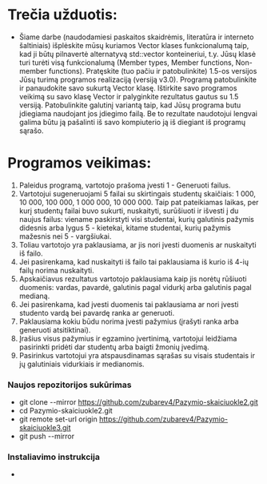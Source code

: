 # Trečia užduotis: 
- Šiame darbe (naudodamiesi paskaitos skaidrėmis, literatūra ir interneto šaltiniais) išplėskite mūsų kuriamos Vector klases funkcionalumą taip, kad ji būtų pilnavertė alternatyvą std::vector konteineriui, t.y. Jūsų klasė turi turėti visą funkcionalumą (Member types, Member functions, Non-member functions). Pratęskite (tuo pačiu ir patobulinkite) 1.5-os versijos Jūsų turimą programos realizaciją (versiją v3.0). Programą patobulinkite ir panaudokite savo sukurtą Vector klasę. Ištirkite savo programos veikimą su savo klasę Vector ir palyginkite rezultatus gautus su 1.5 versiją. Patobulinkite galutinį variantą taip, kad Jūsų programa butu įdiegiama naudojant jos įdiegimo failą. Be to rezultate naudotojui lengvai galima būtu ją pašalinti iš savo kompiuterio ją iš diegiant iš programų sąrašo.

  
# Programos veikimas: 
1. Paleidus programą, vartotojo prašoma įvesti 1 - Generuoti failus.
2. Vartotojui sugeneruojami 5 failai su skirtingais studentų skaičiais: 1 000, 10 000, 100 000, 1 000 000, 10 000 000. Taip pat pateikiamas laikas, per kurį studentų failai buvo sukurti, nuskaityti, surūšiuoti ir išvesti į du naujus failus: viename paskirstyti visi studentai, kurių galutinis pažymis didesnis arba lygus 5 - kietekai, kitame studentai, kurių pažymis mažesnis nei 5 - vargšiukai.
3. Toliau vartotojo yra paklausiama, ar jis nori įvesti duomenis ar nuskaityti iš failo.
4. Jei pasirenkama, kad nuskaityti iš failo tai paklausiama iš kurio iš 4-ių failų norima nuskaityti.
5. Apskaičiavus rezultatus vartotojo paklausiama kaip jis norėtų rūšiuoti duomenis: vardas, pavardė, galutinis pagal vidurkį arba galutinis pagal medianą. 
6. Jei pasirenkama, kad įvesti duomenis tai paklausiama ar nori įvesti studento vardą bei pavardę ranka ar generuoti.
7. Paklausiama kokiu būdu norima įvesti pažymius (įrašyti ranka arba generuoti atsitiktinai).
8. Įrašius visus pažymius ir egzamino įvertinimą, vartotojui leidžiama pasirinkti pridėti dar studentų arba baigti žmonių įvedimą.
9. Pasirinkus vartotojui yra atspausdinamas sąrašas su visais studentais ir jų galutiniais vidurkiais ir medianomis.

### Naujos repozitorijos sukūrimas
- git clone --mirror https://github.com/zubarev4/Pazymio-skaiciuokle2.git
- cd Pazymio-skaiciuokle2.git
- git remote set-url origin https://github.com/zubarev4/Pazymio-skaiciuokle3.git
- git push --mirror

### Instaliavimo instrukcija
- 
 

